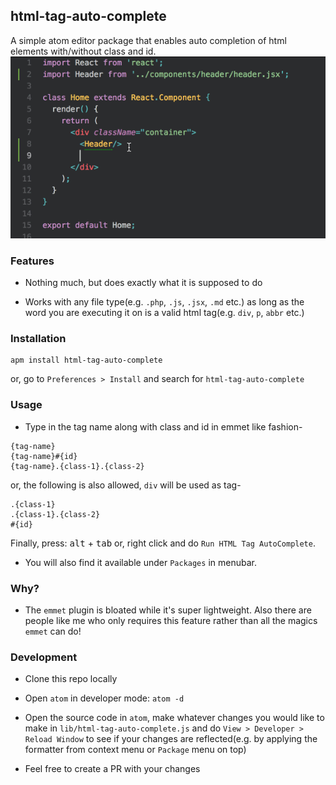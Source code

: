 ## html-tag-auto-complete

A simple atom editor package that enables auto completion of
html elements with/without class and id.
![demo](https://github.com/dibosh/html-tag-auto-complete/raw/master/demo.gif)

### Features

- Nothing much, but does exactly what it is supposed to do

- Works with any file type(e.g. `.php`, `.js`, `.jsx`, `.md` etc.) as long as the word you are executing it on is a valid html tag(e.g. `div`, `p`, `abbr` etc.)


### Installation

```
apm install html-tag-auto-complete
```

or, go to `Preferences > Install` and search for `html-tag-auto-complete`

### Usage

  - Type in the tag name along with class and id in emmet like fashion-

  ```
  {tag-name}
  {tag-name}#{id}
  {tag-name}.{class-1}.{class-2}
  ```

  or, the following is also allowed, `div` will be used as tag-

  ```
  .{class-1}
  .{class-1}.{class-2}
  #{id}
  ```

  Finally, press: <kbd>alt</kbd> + <kbd>tab</kbd> or, right click and do `Run HTML Tag AutoComplete`.

  - You will also find it available under `Packages` in menubar.

### Why?

- The `emmet` plugin is bloated while it's super lightweight. Also there are people like me who only requires this feature rather than all the magics `emmet` can do!

### Development

- Clone this repo locally

- Open `atom` in developer mode: `atom -d`

- Open the source code in `atom`, make whatever changes you would like to make in `lib/html-tag-auto-complete.js` and do `View > Developer > Reload Window` to see if your changes are reflected(e.g. by applying the formatter from context menu or `Package` menu on top)

- Feel free to create a PR with your changes
